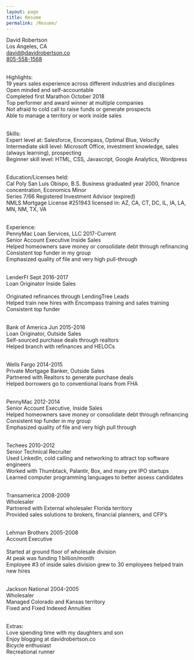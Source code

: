 ```yaml
---
layout: page
title: Resume
permalink: /Resume/
---
```

David Robertson<br>
Los Angeles, CA<br>
[david@davidrobertson.co](mailto:david@davidrobertson.co)<br>
<a href="tel:8055581568">805-558-1568</a><br><br>

Highlights:<br>
19 years sales experience across different industries and disciplines<br>
Open minded and self-accountable<br>
Completed first Marathon October 2018<br>
Top performer and award winner at multiple companies<br>
Not afraid to cold call to raise funds or generate prospects<br>
Able to manage a territory or work inside sales<br><br>

Skills:<br>
Expert level at: Salesforce, Encompass, Optimal Blue, Velocify<br>
Intermediate skill level: Microsoft Office, investment knowledge, sales (always learning), prospecting<br>
Beginner skill level: HTML, CSS, Javascript, Google Analytics, Wordpress<br><br>

Education/Licenses held:<br>
Cal Poly San Luis Obispo, B.S. Business graduated year 2000, finance concentration, Economics Minor<br>
Series 7/66 Registered Investment Advisor (expired)<br>
NMLS Mortgage License #251943 licensed in: AZ, CA, CT, DC, IL, IA, LA, MN, NM, TX, VA<br><br>

Experience:<br>
PennyMac Loan Services, LLC								                                 2017-Current<br>
Senior Account Executive Inside Sales<br>
Helped homeowners save money or consolidate debt through refinancing<br>
Consistent top funder in my group<br>
Emphasized quality of file and very high pull-through<br><br>

LenderFI												Sept 2016-2017<br>
Loan Originator	Inside Sales<br>						
Originated refinances through LendingTree Leads<br>
Helped train new hires with Encompass training and sales training<br>
Consistent top funder<br><br>

Bank of America				  					  		  Jun 2015-2016<br>
Loan Originator, Outside Sales<br>
Self-sourced purchase deals through realtors<br>
Helped branch with refinances and HELOCs<br><br>

Wells Fargo										        	 	         2014-2015<br>
Private Mortgage Banker, Outside Sales<br>
Partnered with Realtors to generate purchase deals<br>
Helped borrowers go to conventional loans from FHA<br><br>

PennyMac									              	         		         2012-2014<br>
Senior Account Executive, Inside Sales<br>
Helped homeowners save money or consolidate debt through refinancing<br>
Consistent top funder in my group<br>
Emphasized quality of file and very high pull through<br><br>

Techees										         		         2010-2012<br>
Senior Technical Recruiter<br>
Used LinkedIn, cold calling and networking to attract top software engineers<br>
Worked with Thumbtack, Palantir, Box, and many pre IPO startups<br>
Learned computer programming languages to better assess candidates<br><br>

Transamerica										         		         2008-2009<br>
Wholesaler<br>
Partnered with External wholesaler Florida territory<br>
Provided sales solutions to brokers, financial planners, and CFP’s<br><br>

Lehman Brothers									         		         2005-2008<br>
Account Executive<br>						
Started at ground floor of wholesale division<br>
At peak was funding 1 billion/month<br>
Employee #3 of inside sales division grew to 30 employees helped train new hires<br><br>

Jackson National						 			         		         2004-2005<br>
Wholesaler<br>
Managed Colorado and Kansas territory<br>
Fixed and Fixed Indexed Annuities<br><br>

Extras:<br>
Love spending time with my daughters and son<br>
Enjoy blogging at davidrobertson.co<br>
Bicycle enthusiast<br>
Recreational runner<br>
